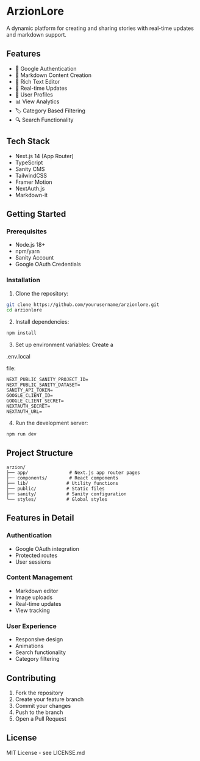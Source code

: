 # ArzionLore

A dynamic platform for creating and sharing stories with real-time updates and markdown support.

## Features

- 🔐 Google Authentication
- 📝 Markdown Content Creation
- 🎨 Rich Text Editor
- 🔄 Real-time Updates
- 👥 User Profiles
- 📊 View Analytics
- 🏷️ Category Based Filtering
- 🔍 Search Functionality

## Tech Stack

- Next.js 14 (App Router)
- TypeScript
- Sanity CMS
- TailwindCSS
- Framer Motion
- NextAuth.js
- Markdown-it

## Getting Started

### Prerequisites

- Node.js 18+
- npm/yarn
- Sanity Account
- Google OAuth Credentials

### Installation

1. Clone the repository:
```bash
git clone https://github.com/yourusername/arzionlore.git
cd arzionlore
```

2. Install dependencies:
```bash
npm install
```

3. Set up environment variables:
Create a 

.env.local

 file:
```env
NEXT_PUBLIC_SANITY_PROJECT_ID=
NEXT_PUBLIC_SANITY_DATASET=
SANITY_API_TOKEN=
GOOGLE_CLIENT_ID=
GOOGLE_CLIENT_SECRET=
NEXTAUTH_SECRET=
NEXTAUTH_URL=
```

4. Run the development server:
```bash
npm run dev
```

## Project Structure

```
arzion/
├── app/               # Next.js app router pages
├── components/        # React components
├── lib/              # Utility functions
├── public/           # Static files
├── sanity/           # Sanity configuration
└── styles/           # Global styles
```

## Features in Detail

### Authentication
- Google OAuth integration
- Protected routes
- User sessions

### Content Management
- Markdown editor
- Image uploads
- Real-time updates
- View tracking

### User Experience
- Responsive design
- Animations
- Search functionality
- Category filtering

## Contributing

1. Fork the repository
2. Create your feature branch
3. Commit your changes
4. Push to the branch
5. Open a Pull Request

## License

MIT License - see LICENSE.md
```